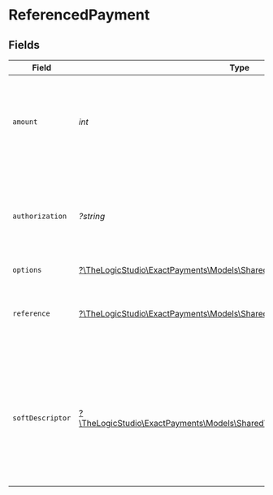 # ReferencedPayment


## Fields

| Field                                                                                                                                         | Type                                                                                                                                          | Required                                                                                                                                      | Description                                                                                                                                   | Example                                                                                                                                       |
| --------------------------------------------------------------------------------------------------------------------------------------------- | --------------------------------------------------------------------------------------------------------------------------------------------- | --------------------------------------------------------------------------------------------------------------------------------------------- | --------------------------------------------------------------------------------------------------------------------------------------------- | --------------------------------------------------------------------------------------------------------------------------------------------- |
| `amount`                                                                                                                                      | *int*                                                                                                                                         | :heavy_check_mark:                                                                                                                            | Amount in smallest currency unit, for example, cents, including all<br/> surcharges, taxes etc.                                               | 100                                                                                                                                           |
| `authorization`                                                                                                                               | *?string*                                                                                                                                     | :heavy_minus_sign:                                                                                                                            | Authorization code given in the payment response, required for card transaction captures.                                                     | ET3516                                                                                                                                        |
| `options`                                                                                                                                     | [?\TheLogicStudio\ExactPayments\Models\Shared\ReferencedPaymentOptions](../../Models/Shared/ReferencedPaymentOptions.md)                      | :heavy_minus_sign:                                                                                                                            | N/A                                                                                                                                           |                                                                                                                                               |
| `reference`                                                                                                                                   | [?\TheLogicStudio\ExactPayments\Models\Shared\ReferencedPaymentReference](../../Models/Shared/ReferencedPaymentReference.md)                  | :heavy_minus_sign:                                                                                                                            | Merchant defined values which can be used to internally identify the transaction.                                                             |                                                                                                                                               |
| `softDescriptor`                                                                                                                              | [?\TheLogicStudio\ExactPayments\Models\Shared\ReferencedPaymentSoftDescriptor](../../Models/Shared/ReferencedPaymentSoftDescriptor.md)        | :heavy_minus_sign:                                                                                                                            | Override business information which would normally appear on a customer's statement, making it easier for customers to identify transactions. |                                                                                                                                               |